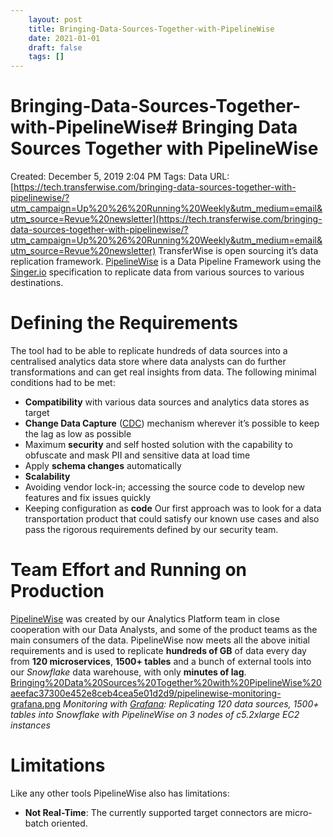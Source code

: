 ```yaml
---
 	layout: post
 	title: Bringing-Data-Sources-Together-with-PipelineWise
 	date: 2021-01-01
 	draft: false
 	tags: []
---
```


# Bringing-Data-Sources-Together-with-PipelineWise# Bringing Data Sources Together with PipelineWise
Created: December 5, 2019 2:04 PM
Tags: Data
URL: [https://tech.transferwise.com/bringing-data-sources-together-with-pipelinewise/?utm_campaign=Up%20%26%20Running%20Weekly&utm_medium=email&utm_source=Revue%20newsletter](https://tech.transferwise.com/bringing-data-sources-together-with-pipelinewise/?utm_campaign=Up%20%26%20Running%20Weekly&utm_medium=email&utm_source=Revue%20newsletter)
TransferWise is open sourcing it’s data replication framework.
[PipelineWise](https://transferwise.github.io/pipelinewise/) is a Data Pipeline Framework using the [Singer.io](https://www.singer.io/) specification to replicate data from various sources to various destinations.
# Defining the Requirements
The tool had to be able to replicate hundreds of data sources into a centralised analytics data store where data analysts can do further transformations and can get real insights from data.
The following minimal conditions had to be met:
- **Compatibility** with various data sources and analytics data stores as target
- **Change Data Capture** ([CDC](https://en.wikipedia.org/wiki/Change_data_capture)) mechanism wherever it’s possible to keep the lag as low as possible
- Maximum **security** and self hosted solution with the capability to obfuscate and mask PII and sensitive data at load time
- Apply **schema changes** automatically
- **Scalability**
- Avoiding vendor lock-in; accessing the source code to develop new features and fix issues quickly
- Keeping configuration as **code**
Our first approach was to look for a data transportation product that could satisfy our known use cases and also pass the rigorous requirements defined by our security team.
# Team Effort and Running on Production
[PipelineWise](https://transferwise.github.io/pipelinewise/) was created by our Analytics Platform team in close cooperation with our Data Analysts, and some of the product teams as the main consumers of the data.
PipelineWise now meets all the above initial requirements and is used to replicate **hundreds of GB** of data every day from **120 microservices**, **1500+ tables** and a bunch of external tools into our *Snowflake* data warehouse, with only **minutes of lag**.
[Bringing%20Data%20Sources%20Together%20with%20PipelineWise%20aeefac37300e452e8ceb4cea5e01d2d9/pipelinewise-monitoring-grafana.png](Bringing%20Data%20Sources%20Together%20with%20PipelineWise%20aeefac37300e452e8ceb4cea5e01d2d9/pipelinewise-monitoring-grafana.png)
*Monitoring with [Grafana](https://grafana.com/): Replicating 120 data sources, 1500+ tables into Snowflake with PipelineWise on 3 nodes of c5.2xlarge EC2 instances*
# Limitations
Like any other tools PipelineWise also has limitations:
- **Not Real-Time**: The currently supported target connectors are micro-batch oriented.
